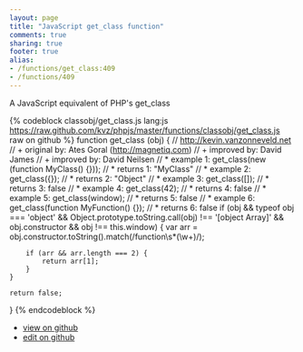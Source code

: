 ```yaml
---
layout: page
title: "JavaScript get_class function"
comments: true
sharing: true
footer: true
alias:
- /functions/get_class:409
- /functions/409
---
```

A JavaScript equivalent of PHP's get_class

{% codeblock classobj/get_class.js lang:js https://raw.github.com/kvz/phpjs/master/functions/classobj/get_class.js raw on github %}
function get_class (obj) {
    // http://kevin.vanzonneveld.net
    // +   original by: Ates Goral (http://magnetiq.com)
    // +   improved by: David James
    // +   improved by: David Neilsen
    // *     example 1: get_class(new (function MyClass() {}));
    // *     returns 1: "MyClass"
    // *     example 2: get_class({});
    // *     returns 2: "Object"
    // *     example 3: get_class([]);
    // *     returns 3: false
    // *     example 4: get_class(42);
    // *     returns 4: false
    // *     example 5: get_class(window);
    // *     returns 5: false
    // *     example 6: get_class(function MyFunction() {});
    // *     returns 6: false
    if (obj && typeof obj === 'object' && 
			Object.prototype.toString.call(obj) !== '[object Array]' && 
			obj.constructor && obj !== this.window) {
        var arr = obj.constructor.toString().match(/function\s*(\w+)/);

        if (arr && arr.length === 2) {
            return arr[1];
        }
    }

    return false;
}
{% endcodeblock %}

 - [view on github](https://github.com/kvz/phpjs/blob/master/functions/classobj/get_class.js)
 - [edit on github](https://github.com/kvz/phpjs/edit/master/functions/classobj/get_class.js)
